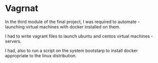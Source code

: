 # Vagrnat

In the third module of the final project, I was required to automate - launching virtual machines with docker installed on them.

I had to write vagrant files to launch ubuntu and centos virtual machines - servers.

I had, also to run a script on the system bootstarp to install docker appropriate to the linux distribution.
